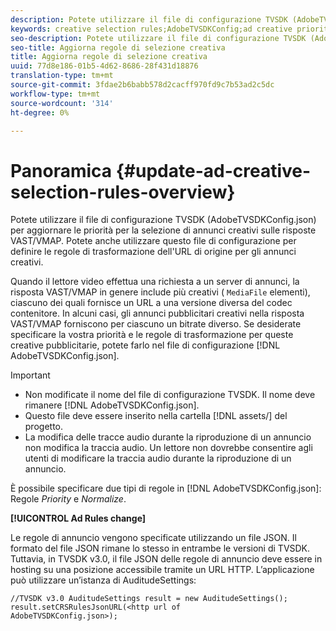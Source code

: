 ```yaml
---
description: Potete utilizzare il file di configurazione TVSDK (AdobeTVSDKConfig.json) per aggiornare le priorità per la selezione di annunci creativi sulle risposte VAST/VMAP. Potete anche utilizzare questo file di configurazione per definire le regole di trasformazione dell'URL di origine per gli annunci creativi.
keywords: creative selection rules;AdobeTVSDKConfig;ad creative priorities;transformation rules
seo-description: Potete utilizzare il file di configurazione TVSDK (AdobeTVSDKConfig.json) per aggiornare le priorità per la selezione di annunci creativi sulle risposte VAST/VMAP. Potete anche utilizzare questo file di configurazione per definire le regole di trasformazione dell'URL di origine per gli annunci creativi.
seo-title: Aggiorna regole di selezione creativa
title: Aggiorna regole di selezione creativa
uuid: 77d8e186-01b5-4d62-8686-28f431d18876
translation-type: tm+mt
source-git-commit: 3fdae2b6babb578d2cacff970fd9c7b53ad2c5dc
workflow-type: tm+mt
source-wordcount: '314'
ht-degree: 0%

---
```



# Panoramica {#update-ad-creative-selection-rules-overview}

Potete utilizzare il file di configurazione TVSDK (AdobeTVSDKConfig.json) per aggiornare le priorità per la selezione di annunci creativi sulle risposte VAST/VMAP. Potete anche utilizzare questo file di configurazione per definire le regole di trasformazione dell&#39;URL di origine per gli annunci creativi.

Quando il lettore video effettua una richiesta a un server di annunci, la risposta VAST/VMAP in genere include più creativi ( `MediaFile` elementi), ciascuno dei quali fornisce un URL a una versione diversa del codec contenitore. In alcuni casi, gli annunci pubblicitari creativi nella risposta VAST/VMAP forniscono per ciascuno un bitrate diverso. Se desiderate specificare la vostra priorità e le regole di trasformazione per queste creative pubblicitarie, potete farlo nel file di configurazione [!DNL AdobeTVSDKConfig.json].

>[!IMPORTANT]
>
>* Non modificate il nome del file di configurazione TVSDK. Il nome deve rimanere [!DNL AdobeTVSDKConfig.json].
>* Questo file deve essere inserito nella cartella [!DNL assets/] del progetto.
>* La modifica delle tracce audio durante la riproduzione di un annuncio non modifica la traccia audio. Un lettore non dovrebbe consentire agli utenti di modificare la traccia audio durante la riproduzione di un annuncio.

>



È possibile specificare due tipi di regole in [!DNL AdobeTVSDKConfig.json]: Regole *Priority* e *Normalize*.

**[!UICONTROL Ad Rules change]**

<!--<a id="section_EDCE7C94156D4A47AA2FBAE9BE0390CE"></a>-->

Le regole di annuncio vengono specificate utilizzando un file JSON. Il formato del file JSON rimane lo stesso in entrambe le versioni di TVSDK. Tuttavia, in TVSDK v3.0, il file JSON delle regole di annuncio deve essere in hosting su una posizione accessibile tramite un URL HTTP. L’applicazione può utilizzare un’istanza di AuditudeSettings:

```
//TVSDK v3.0 AuditudeSettings result = new AuditudeSettings(); 
result.setCRSRulesJsonURL(<http url of 
AdobeTVSDKConfig.json>);  
```
